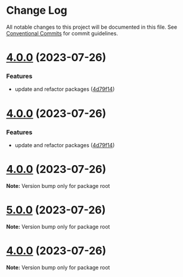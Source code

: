 # Change Log

All notable changes to this project will be documented in this file.
See [Conventional Commits](https://conventionalcommits.org) for commit guidelines.

# [4.0.0](https://github.com/bduaart/monorepo-js/compare/v5.0.0...v4.0.0) (2023-07-26)


### Features

* update and refactor packages ([4d79f14](https://github.com/bduaart/monorepo-js/commit/4d79f1493e0610a609833ad1f69fc215adca7fa1))





# [4.0.0](https://github.com/bduaart/monorepo-js/compare/v2.0.1...v4.0.0) (2023-07-26)


### Features

* update and refactor packages ([4d79f14](https://github.com/bduaart/monorepo-js/commit/4d79f1493e0610a609833ad1f69fc215adca7fa1))





# [4.0.0](https://github.com/bduaart/monorepo-js/compare/v2.0.1...v4.0.0) (2023-07-26)

**Note:** Version bump only for package root





# [5.0.0](https://github.com/bduaart/monorepo-js/compare/v2.0.0...v5.0.0) (2023-07-26)

**Note:** Version bump only for package root





# [4.0.0](https://github.com/bduaart/monorepo-js/compare/v2.0.0...v4.0.0) (2023-07-26)

**Note:** Version bump only for package root
